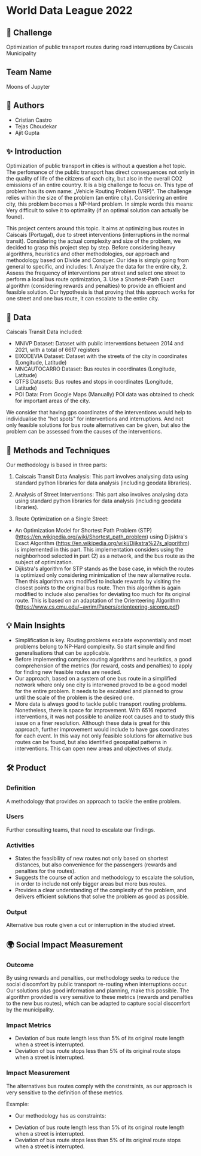 # World Data League 2022

## 🎯 Challenge
Optimization of public transport routes during road interruptions by Cascais Municipality

## Team Name
Moons of Jupyter

## 👥 Authors
* Cristian Castro
* Tejas Choudekar
* Ajit Gupta

## ✨ Introduction 
Optimization of public transport in cities is without a question a hot topic. The perfomance of the public transport has direct consequences not only in the quality of life of the citizens of each city, but also in the overall CO2 emissions of an entire country. It is a big challenge to focus on. This type of problem has its own name: „Vehicle Routing Problem (VRP)“. The challenge relies within the size of the problem (an entire city). Considering an entire city, this problem becomes a NP-Hard problem. In simple words this means: Very difficult to solve it to optimality (if an optimal solution can actually be found). 

This project centers around this topic. It aims at optimizing bus routes in Caiscais (Portugal), due to street interventions (interruptions in the normal transit). Considering the actual complexity and size of the problem, we decided to grasp this project step by step. Before considering heavy algorithms, heuristics and other methodologies, our approach and methodology based on Divide and Conquer. Our idea is simply going from general to specific, and includes: 1. Analyze the data for the entire city, 2. Assess the frequency of interventions per street and select one street to perform a local bus route optimization, 3. Use a Shortest-Path Exact algorithm (considering rewards and penalties) to provide an efficient and feasible solution. Our hypothesis is that proving that this approach works for one street and one bus route, it can escalate to the entire city.


## 🔢 Data 
Caiscais Transit Data included:
- MNIVP Dataset: Dataset with public interventions between 2014 and 2021, with a total of 6617 registers
- EIXODEVIA Dataset: Dataset with the streets of the city in coordinates (Longitude, Latitude)
- MNCAUTOCARRO Dataset: Bus routes in coordinates (Longitude, Latitude)
- GTFS Datasets: Bus routes and stops in coordinates (Longitude, Latitude)
- POI Data: From Google Maps (Manually) POI data was obtained to check for important areas of the city.

We consider that having gps coordinates of the interventions would help to individualise the "hot spots" for interventions and interruptions. And not only feasible solutions for bus route alternatives can be given, but also the problem can be assessed from the causes of the interventions.

## 🧮 Methods and Techniques
Our methodology is based in three parts:

1. Caiscais Transit Data Analysis: This part involves analysing data using standard python libraries for data analysis (including geodata libraries).

2. Analysis of Street Interventions: This part also involves analysing data using standard python libraries for data analysis (including geodata libraries).

3. Route Optimization on a Single Street:
- An Optimization Model for Shortest Path Problem (STP) (https://en.wikipedia.org/wiki/Shortest_path_problem) using Dijsktra's Exact Algorithm (https://en.wikipedia.org/wiki/Dijkstra%27s_algorithm) is implemented in this part. This implementation considers using the neighborhood selected in part (2) as a network, and the bus route as the subject of optimization.
- Dijkstra's algorithm for STP stands as the base case, in which the routes is optimized only considering minimization of the new alternative route. Then this algorithm was modified to include rewards by visiting the closest points to the original bus route. Then this algorithm is again modified to include also penalties for deviating too much for its original route. This is based on an adaptation of the Orienteering Algorithm (https://www.cs.cmu.edu/~avrim/Papers/orienteering-sicomp.pdf)

## 💡 Main Insights 
- Simplification is key. Routing problems escalate exponentially and most problems belong to NP-Hard complexity. So start simple and find generalisations that can be applicable.
- Before implementing complex routing algorithms and heuristics, a good comprehension of the metrics (for reward, costs and penalties) to apply for finding new feasible routes are needed.
- Our approach, based on a system of one bus route in a simplified network where only one city is intervened proved to be a good model for the entire problem. It needs to be escalated and planned to grow until the scale of the problem is the desired one.
- More data is always good to tackle public transport routing problems. Nonetheless, there is space for improvement. With 6516 reported interventions, it was not possible to analize root causes and to study this issue on a finer resolution. Although these data is great for this approach, further improvement would include to have gps coordinates for each event. In this way not only feasible solutions for alternative bus routes can be found, but also identified geospatial patterns in interventions. This can open new areas and objectives of study.

## 🛠️ Product
### Definition
A methodology that provides an approach to tackle the entire problem.

### Users
Further consulting teams, that need to escalate our findings.

### Activities
* States the feasibility of new routes not only based on shortest distances, but also convenience for the passengers (rewards and penalties for the routes).
* Suggests the course of action and methodology to escalate the solution, in order to include not only bigger areas but more bus routes.
* Provides a clear understanding of the complexity of the problem, and delivers efficient solutions that solve the problem as good as possible.

### Output
Alternative bus route given a cut or interruption in the studied street.

## 🌍 Social Impact Measurement
### Outcome
By using rewards and penalties, our methodology seeks to reduce the social discomfort by public transport re-routing when interruptions occur. Our solutions plus good information and planning, make this possible. The algorithm provided is very sensitive to these metrics (rewards and penalties to the new bus routes), which can be adapted to capture social discomfort by the municipality.

### Impact Metrics
* Deviation of bus route length less than 5% of its original route length when a street is interrupted.
* Deviation of bus route stops less than 5% of its original route stops when a street is interrupted.

### Impact Measurement
The alternatives bus routes comply with the constraints, as our approach is very sensitive to the definition of these metrics. 

Example:
* Our methodology has as constraints:
- Deviation of bus route length less than 5% of its original route length when a street is interrupted.
- Deviation of bus route stops less than 5% of its original route stops when a street is interrupted.